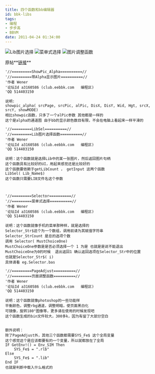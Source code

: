 ```yaml
---
title: 四个函数和bb编辑器
id: bbk-libs
tags:
- 编程
- 步步高
- BBVM
date: 2011-04-24 01:34:00
---
```


![Lib图片选择](http://upload.eebbk.net/UploadFile/2011-4/201142322592923264.gif)
![菜单式选择](http://upload.eebbk.net/UploadFile/2011-4/2011424048880623.jpg)
![图片调整函数](http://upload.eebbk.net/UploadFile/2011-4/20114232352943219.gif)

原帖**[链接](http://club.eebbk.com/bbkbbs/showtopic/257169/1)**

<!-- more -->

```
'//=========ShowPic_Alpha==========//
'//=========带Alpha显示图片==========//
'作者 Wener
'论坛Id a3160586 (club.eebbk.com   编程区)
'QQ 514403150

说明:
showpic_alpha( srcPage, srcPic, alPic, DisX, DisY, Wid, Hgt, srcX, srcY, showMODE)
相比showpic函数，只多了一个alPic参数 其他都是一样的
这个是alpha的通道图 由于bb的显示颜色数目有限，不会在电脑上看起来一样平滑的

'//=========LibSel==========//
'//=========Lib图片选择函数==========//
'作者 Wener
'论坛Id a3160586 (club.eebbk.com   编程区)
'QQ 514403150

说明：这个函数就是选择Lib中的某一张图片，然后返回图片句柄
这个函数具有比较好的UI，用起来感觉还是比较好的
这个函数要依赖于getLibCount ， getInput 这两个函数
LibSel( Lib_Name$)
这个函数只需要LIB文件名这个参数



'//=========Selector==========//
'//=========菜单式选择==========//
'作者 Wener
'论坛Id a3160586 (club.eebbk.com   编程区)
'QQ 514403150

说明：这个函数就像手机的菜单那种样，就是选择的
Selector_Str$这个为一个数组，调用前请为其赋值字符串
Selector_StrCount 是总的选项个数
调用 Selector( MustChoiceOne)
MustChoiceOne参数是是否必须选择一个 1 为是 也就是是说不能退出
MustChoiceOne为0的时候  退出返回1 确认返回选项在Selector_Str中的位置
也就是Selector_Str$( i)
具体请看 eg.Selector.bas

'//=========PageAdjust==========//
'//=========页面调整函数==========//
'作者 Wener
'论坛Id a3160586 (club.eebbk.com   编程区)
'QQ 514403150

说明：这个函数就像photoshop的一些功能样
平衡颜色，调整rbg通道，调整明暗，使页面黑白化
可镜像，旋转180°图像等，更多请在使用的时候发现吧
这个函数生成的bin文件较大，300多k，因为有留了大部分空白


额外说明：
除了PageAdjust外，其他三个函数都需要SYS_Fe$ 这个全局变量
这个感觉这个是应该都要有的一个变量，所以就都放在了全局
IF GetEnv!() = Env_SIM Then
	SYS_Fe$ = ".rlb"
Else
	SYS_Fe$ = ".lib"
End IF
也就是判断中载入什么格式的
```
